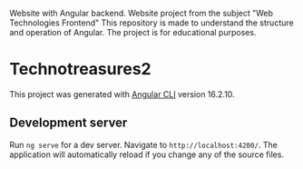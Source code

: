 Website with Angular backend. Website project from the subject "Web Technologies Frontend" This repository is made to understand the structure and operation of Angular. The project is for educational purposes.

# Technotreasures2

This project was generated with [Angular CLI](https://github.com/angular/angular-cli) version 16.2.10.

## Development server

Run `ng serve` for a dev server. Navigate to `http://localhost:4200/`. The application will automatically reload if you change any of the source files.
